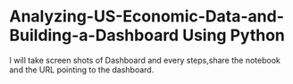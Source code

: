 # Analyzing-US-Economic-Data-and-Building-a-Dashboard Using Python


 I will take screen shots of Dashboard and every steps,share the notebook and the URL pointing to the dashboard.



